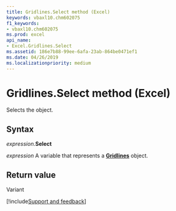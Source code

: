 ```yaml
---
title: Gridlines.Select method (Excel)
keywords: vbaxl10.chm602075
f1_keywords:
- vbaxl10.chm602075
ms.prod: excel
api_name:
- Excel.Gridlines.Select
ms.assetid: 186e7b88-99ee-6afa-23ab-864be0471ef1
ms.date: 04/26/2019
ms.localizationpriority: medium
---
```



# Gridlines.Select method (Excel)

Selects the object.


## Syntax

_expression_.**Select**

_expression_ A variable that represents a **[Gridlines](excel.gridlines(object).md)** object.


## Return value

Variant




[!include[Support and feedback](~/includes/feedback-boilerplate.md)]